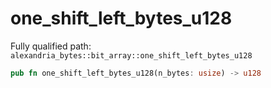 # one_shift_left_bytes_u128

Fully qualified path: `alexandria_bytes::bit_array::one_shift_left_bytes_u128`

```rust
pub fn one_shift_left_bytes_u128(n_bytes: usize) -> u128
```

